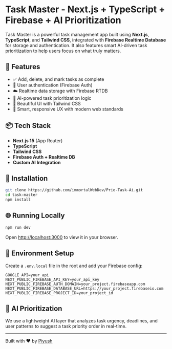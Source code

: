 # Task Master - Next.js + TypeScript + Firebase + AI Prioritization

Task Master is a powerful task management app built using **Next.js**, **TypeScript**, and **Tailwind CSS**, integrated with **Firebase Realtime Database** for storage and authentication. It also features smart AI-driven task prioritization to help users focus on what truly matters.

## 🚀 Features

- ✅ Add, delete, and mark tasks as complete
- 🔐 User authentication (Firebase Auth)
- ☁️ Realtime data storage with Firebase RTDB
- 🤖 AI-powered task prioritization logic
- 🎨 Beautiful UI with Tailwind CSS
- 🧠 Smart, responsive UX with modern web standards

## 📦 Tech Stack

- **Next.js 15** (App Router)
- **TypeScript**
- **Tailwind CSS**
- **Firebase Auth + Realtime DB**
- **Custom AI Integration**

## 🔧 Installation

```bash
git clone https://github.com/immortalWebDev/Prio-Task-Ai.git
cd task-master
npm install
```

## 🌐 Running Locally

```bash
npm run dev
```

Open [http://localhost:3000](http://localhost:xxxx) to view it in your browser.

## 🔐 Environment Setup

Create a `.env.local` file in the root and add your Firebase config:

```env
GOOGLE_API=your_api
NEXT_PUBLIC_FIREBASE_API_KEY=your_api_key
NEXT_PUBLIC_FIREBASE_AUTH_DOMAIN=your_project.firebaseapp.com
NEXT_PUBLIC_FIREBASE_DATABASE_URL=https://your_project.firebaseio.com
NEXT_PUBLIC_FIREBASE_PROJECT_ID=your_project_id
```

## 🤖 AI Prioritization

We use a lightweight AI layer that analyzes task urgency, deadlines, and user patterns to suggest a task priority order in real-time.

---

Built with ❤️ by [Piyush](https://web-portfolio-piyush.vercel.app/)

